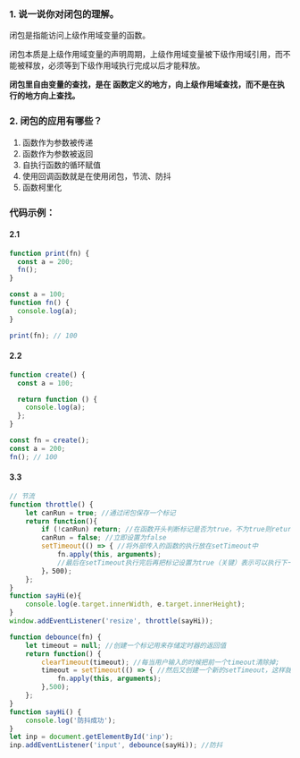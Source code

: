 ### 1. 说一说你对闭包的理解。

闭包是指能访问上级作用域变量的函数。

闭包本质是上级作用域变量的声明周期，上级作用域变量被下级作用域引用，而不能被释放，必须等到下级作用域执行完成以后才能释放。

**闭包里自由变量的查找，是在 函数定义的地方，向上级作用域查找，而不是在执行的地方向上查找。**

### 2. 闭包的应用有哪些？

1. 函数作为参数被传递
2. 函数作为参数被返回
3. 自执行函数的循环赋值
4. 使用回调函数就是在使用闭包，节流、防抖
5. 函数柯里化





### 代码示例：

#### 2.1

```js
function print(fn) {
  const a = 200;
  fn();
}

const a = 100;
function fn() {
  console.log(a);
}

print(fn); // 100
```

#### 2.2 

```js
function create() {
  const a = 100;

  return function () {
    console.log(a);
  };
}

const fn = create();
const a = 200;
fn(); // 100
```

#### 3.3



```js
// 节流
function throttle() {
    let canRun = true; //通过闭包保存一个标记
    return function(){
        if (!canRun) return; //在函数开头判断标记是否为true，不为true则return
        canRun = false; //立即设置为false
        setTimeout(() => { //将外部传入的函数的执行放在setTimeout中
            fn.apply(this, arguments);
            //最后在setTimeout执行完后再把标记设置为true（关键）表示可以执行下一次循环了。当定时器没有执行的时候标记永远是false，在开头被retur掉
        }，500);
    };
}
function sayHi(e){
    console.log(e.target.innerWidth, e.target.innerHeight);
}
window.addEventListener('resize', throttle(sayHi));
```

```js
function debounce(fn) {
    let timeout = null; //创建一个标记用来存储定时器的返回值
    return function() {
        clearTimeout(timeout); //每当用户输入的时候把前一个timeout清除掉;
        timeout = setTimeout(() => { //然后又创建一个新的setTimeout，这样就能保证输入字符后的interval间隔内还有字符输入的话，就不会执行fn函数
            fn.apply(this, arguments);
        },500);
    };
}
function sayHi() {
    console.log('防抖成功');
}
let inp = document.getElementById('inp');
inp.addEventListener('input', debounce(sayHi)); //防抖
```


